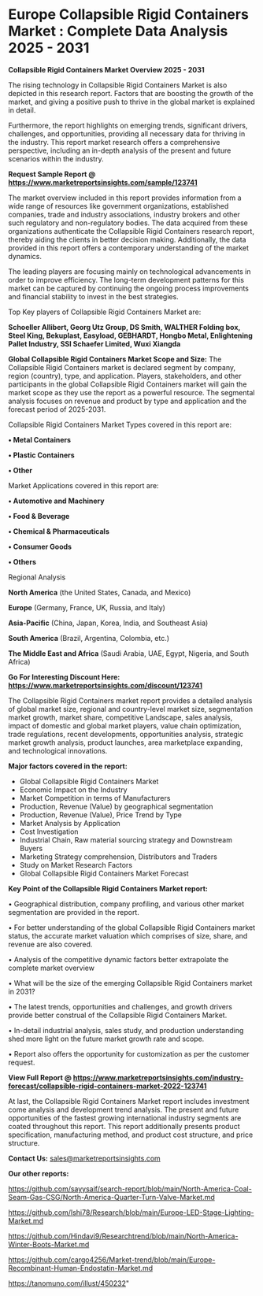 # Europe Collapsible Rigid Containers Market : Complete Data Analysis 2025 - 2031

<Strong> Collapsible Rigid Containers Market Overview 2025 - 2031</strong>

The rising technology in Collapsible Rigid Containers Market is also depicted in this research report. Factors that are boosting the growth of the market, and giving a positive push to thrive in the global market is explained in detail.

Furthermore, the report highlights on emerging trends, significant drivers, challenges, and opportunities, providing all necessary data for thriving in the industry. This report market research offers a comprehensive perspective, including an in-depth analysis of the present and future scenarios within the industry.

<strong>Request Sample Report @ <a href=https://www.marketreportsinsights.com/sample/123741>https://www.marketreportsinsights.com/sample/123741</a></strong>

The market overview included in this report provides information from a wide range of resources like government organizations, established companies, trade and industry associations, industry brokers and other such regulatory and non-regulatory bodies. The data acquired from these organizations authenticate the Collapsible Rigid Containers research report, thereby aiding the clients in better decision making. Additionally, the data provided in this report offers a contemporary understanding of the market dynamics.

The leading players are focusing mainly on technological advancements in order to improve efficiency. The long-term development patterns for this market can be captured by continuing the ongoing process improvements and financial stability to invest in the best strategies.

Top Key players of Collapsible Rigid Containers Market are:

<strong>Schoeller Allibert, Georg Utz Group, DS Smith, WALTHER Folding box, Steel King, Bekuplast, Easyload, GEBHARDT, Hongbo Metal, Enlightening Pallet Industry, SSI Schaefer Limited, Wuxi Xiangda</strong>

<strong><b>Global Collapsible Rigid Containers Market Scope and Size:</b></strong>
The Collapsible Rigid Containers market is declared segment by company, region (country), type, and application. Players, stakeholders, and other participants in the global Collapsible Rigid Containers market will gain the market scope as they use the report as a powerful resource. The segmental analysis focuses on revenue and product by type and application and the forecast period of 2025-2031.

Collapsible Rigid Containers Market Types covered in this report are:

<strong>• Metal Containers

• Plastic Containers

• Other</strong>

Market Applications covered in this report are:

<strong>• Automotive and Machinery

• Food & Beverage

• Chemical & Pharmaceuticals

• Consumer Goods

• Others</strong> 

Regional Analysis

<strong>North America</strong> (the United States, Canada, and Mexico)

<strong>Europe</strong> (Germany, France, UK, Russia, and Italy)

<strong>Asia-Pacific</strong> (China, Japan, Korea, India, and Southeast Asia)

<strong>South America</strong> (Brazil, Argentina, Colombia, etc.)

<strong>The Middle East and Africa</strong> (Saudi Arabia, UAE, Egypt, Nigeria, and South Africa)

<strong>Go For Interesting Discount Here: <a href=https://www.marketreportsinsights.com/discount/123741>https://www.marketreportsinsights.com/discount/123741</a></strong>

The Collapsible Rigid Containers market report provides a detailed analysis of global market size, regional and country-level market size, segmentation market growth, market share, competitive Landscape, sales analysis, impact of domestic and global market players, value chain optimization, trade regulations, recent developments, opportunities analysis, strategic market growth analysis, product launches, area marketplace expanding, and technological innovations.

<strong><b>Major factors covered in the report:</b></strong>
<ul>
  <li>Global Collapsible Rigid Containers Market </li>
  <li>Economic Impact on the Industry</li>
  <li>Market Competition in terms of Manufacturers</li>
  <li>Production, Revenue (Value) by geographical segmentation</li>
  <li>Production, Revenue (Value), Price Trend by Type</li>
  <li>Market Analysis by Application</li>
  <li>Cost Investigation</li>
  <li>Industrial Chain, Raw material sourcing strategy and Downstream Buyers</li>
  <li>Marketing Strategy comprehension, Distributors and Traders</li>
  <li>Study on Market Research Factors</li>
  <li>Global Collapsible Rigid Containers Market Forecast</li>
</ul>

<strong><b>Key Point of the Collapsible Rigid Containers Market report:</b></strong>

• Geographical distribution, company profiling, and various other market segmentation are provided in the report.

• For better understanding of the global Collapsible Rigid Containers market status, the accurate market valuation which comprises of size, share, and revenue are also covered.

• Analysis of the competitive dynamic factors better extrapolate the complete market overview

• What will be the size of the emerging Collapsible Rigid Containers market in 2031?

• The latest trends, opportunities and challenges, and growth drivers provide better construal of the Collapsible Rigid Containers Market.

• In-detail industrial analysis, sales study, and production understanding shed more light on the future market growth rate and scope.

• Report also offers the opportunity for customization as per the customer request.

<strong><b>View Full Report @ <a href=https://www.marketreportsinsights.com/industry-forecast/collapsible-rigid-containers-market-2022-123741>https://www.marketreportsinsights.com/industry-forecast/collapsible-rigid-containers-market-2022-123741</a></b></strong>


At last, the Collapsible Rigid Containers Market report includes investment come analysis and development trend analysis. The present and future opportunities of the fastest growing international industry segments are coated throughout this report. This report additionally presents product specification, manufacturing method, and product cost structure, and price structure.

<strong>Contact Us:</strong>
sales@marketreportsinsights.com

<strong>Our other reports:</strong>

<a href=https://github.com/sayysaif/search-report/blob/main/North-America-Coal-Seam-Gas-CSG/North-America-Quarter-Turn-Valve-Market.md>https://github.com/sayysaif/search-report/blob/main/North-America-Coal-Seam-Gas-CSG/North-America-Quarter-Turn-Valve-Market.md</a>

<a href=https://github.com/Ishi78/Research/blob/main/Europe-LED-Stage-Lighting-Market.md>https://github.com/Ishi78/Research/blob/main/Europe-LED-Stage-Lighting-Market.md</a>

<a href=https://github.com/Hindavi9/Researchtrend/blob/main/North-America-Winter-Boots-Market.md>https://github.com/Hindavi9/Researchtrend/blob/main/North-America-Winter-Boots-Market.md</a>

<a href=https://github.com/cargo4256/Market-trend/blob/main/Europe-Recombinant-Human-Endostatin-Market.md>https://github.com/cargo4256/Market-trend/blob/main/Europe-Recombinant-Human-Endostatin-Market.md</a>

<a href=https://tanomuno.com/illust/450232>https://tanomuno.com/illust/450232</a>"
